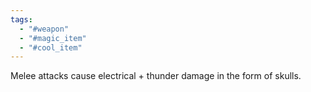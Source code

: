 ```yaml
---
tags:
  - "#weapon"
  - "#magic_item"
  - "#cool_item"
---
```

Melee attacks cause electrical + thunder damage in the form of skulls.

